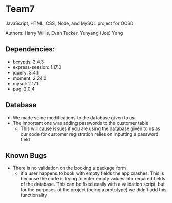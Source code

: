 # Team7
JavaScript, HTML, CSS, Node, and MySQL project for OOSD

Authors: Harry Willis, Evan Tucker, Yunyang (Joe) Yang

## Dependencies:

- bcryptjs: 2.4.3
- express-session: 1.17.0
- jquery: 3.4.1
- moment: 2.24.0
- mysql: 2.17.1
- pug: 2.0.4

## Database
- We made some modifications to the database given to us
- The important one was adding passwords to the customer table
  - This will cause issues if you are using the database given to us as our code for customer registration relies on inputting a password field

## Known Bugs
- There is no validation on the booking a package form
  - if a user happens to book with empty fields the app crashes. This is because the code is trying to enter empty values into required fields of the database. This can be fixed easily with a validation script, but for the purposes of the project (being a prototype) we didn't add this functionality
